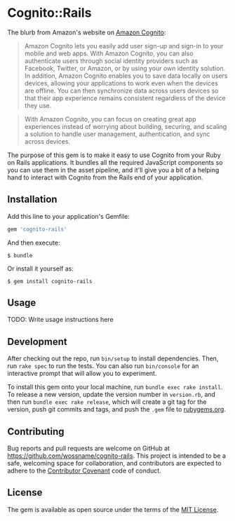 # Cognito::Rails

The blurb from Amazon's website on [Amazon Cognito](https://aws.amazon.com/cognito/):

> Amazon Cognito lets you easily add user sign-up and sign-in to your mobile
> and web apps. With Amazon Cognito, you can also authenticate users through
> social identity providers such as Facebook, Twitter, or Amazon, or by using
> your own identity solution. In addition, Amazon Cognito enables you to save
> data locally on users devices, allowing your applications to work even when
> the devices are offline. You can then synchronize data across users devices
> so that their app experience remains consistent regardless of the device they
> use.

> With Amazon Cognito, you can focus on creating great app experiences instead
> of worrying about building, securing, and scaling a solution to handle user
> management, authentication, and sync across devices.

The purpose of this gem is to make it easy to use Cognito from your Ruby on
Rails applications. It bundles all the required JavaScript components so you
can use them in the asset pipeline, and it'll give you a bit of a helping hand
to interact with Cognito from the Rails end of your application.

## Installation

Add this line to your application's Gemfile:

```ruby
gem 'cognito-rails'
```

And then execute:

    $ bundle

Or install it yourself as:

    $ gem install cognito-rails

## Usage

TODO: Write usage instructions here

## Development

After checking out the repo, run `bin/setup` to install dependencies. Then, run
`rake spec` to run the tests. You can also run `bin/console` for an interactive
prompt that will allow you to experiment.

To install this gem onto your local machine, run `bundle exec rake install`. To
release a new version, update the version number in `version.rb`, and then run
`bundle exec rake release`, which will create a git tag for the version, push
git commits and tags, and push the `.gem` file to
[rubygems.org](https://rubygems.org).

## Contributing

Bug reports and pull requests are welcome on GitHub at
<https://github.com/wossname/cognito-rails>. This project is intended to be a
safe, welcoming space for collaboration, and contributors are expected to
adhere to the [Contributor Covenant](http://contributor-covenant.org) code of
conduct.


## License

The gem is available as open source under the terms of the
[MIT License](http://opensource.org/licenses/MIT).
